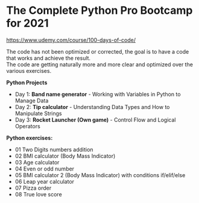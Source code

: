 # The Complete Python Pro Bootcamp for 2021
https://www.udemy.com/course/100-days-of-code/

The code has not been optimized or corrected, the goal is to have a code that works and achieve the result.<br />
The code are getting naturally more and more clear and optimized over the various exercises.


**Python Projects**
- Day 1: **Band name generator** - Working with Variables in Python to Manage Data
- Day 2: **Tip calculator** - Understanding Data Types and How to Manipulate Strings
- Day 3: **Rocket Launcher (Own game)** - Control Flow and Logical Operators

**Python exercises:**
- 01 Two Digits numbers addition
- 02 BMI calculator (Body Mass Indicator)
- 03 Age calculator
- 04 Even or odd number
- 05 BMI calculator 2 (Body Mass Indicator) with conditions if/elif/else
- 06 Leap year calculator
- 07 Pizza order
- 08 True love score
